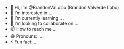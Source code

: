 - 👋 Hi, I’m @BrandonVaLobo (Brandon Valverde Lobo)
- 👀 I’m interested in ...
- 🌱 I’m currently learning ...
- 💞️ I’m looking to collaborate on ...
- 📫 How to reach me ...
- 😄 Pronouns: ...
- ⚡ Fun fact: ...

<!---
BrandonVaLobo/BrandonVaLobo is a ✨ special ✨ repository because its `README.md` (this file) appears on your GitHub profile.
You can click the Preview link to take a look at your changes.
--->
